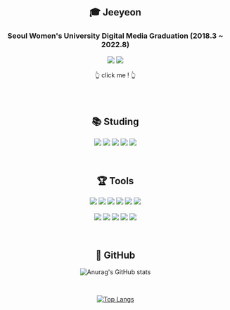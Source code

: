 

<br><br>

<div align=center><h2>🎓 Jeeyeon </h2></div>
<div align=center>
  <h3> Seoul Women's University Digital Media Graduation (2018.3 ~ 2022.8) </h3>
<a href = "http://www.swudmgraduate.com/2022/project/detail/40"><img src="https://img.shields.io/badge/My Graduation Exhibition-006600?style=flat-square&logo=4chan&logoColor=white"/></a>
<a href = "https://jeeyeonn.notion.site/Park-Jiyeon-23c8bec34cdc4f7ead1adf2f3cfcfc43"><img src="https://img.shields.io/badge/My Notion Link-00148C?style=flat-square&logo=Notion&logoColor=white"/></a>
  <p> 👆 click me ! 👆 </p>
</div>

<br>
<br>

<div align=center><h2>📚 Studing </h2></div>
<div align=center>
  <img src="https://img.shields.io/badge/JAVA-7A1FA2?style=flat-square&logo=Aiqfome&logoColor=white"/>
  <img src="https://img.shields.io/badge/C++-00599C?style=flat-square&logo=C%2B%2B&logoColor=white"/>
  <img src="https://img.shields.io/badge/Kotlin-7F52FF?style=flat-square&logo=Kotlin&logoColor=white"/>
  <img src="https://img.shields.io/badge/Python-3776AB?style=flat-square&logo=Python&logoColor=white"/>
  <img src="https://img.shields.io/badge/HTML5-E34F26?style=flat-square&logo=HTML5&logoColor=white"/>
</div>

<br>
<br>

<div align=center><h2>🏆 Tools </h2></div>
<div align=center>
  <img src="https://img.shields.io/badge/GitHub-000000?style=flat-square&logo=GitHub&logoColor=white"/>
<img src="https://img.shields.io/badge/Andriod-3DDC84?style=flat-square&logo=Android Studio&logoColor=white"/>
<img src="https://img.shields.io/badge/Unity-FF791A?style=flat-square&logo=Unity&logoColor=white"/>
<img src="https://img.shields.io/badge/Firebase-FFCA28?style=flat-square&logo=Firebase&logoColor=white"/>
<img src="https://img.shields.io/badge/Spring-6DB33F?style=flat-square&logo=Spring&logoColor=white"/>
<img src="https://img.shields.io/badge/IntelliJ IDEA-000000?style=flat-square&logo=IntelliJ IDEA&logoColor=white"/>
</div>
<br>
<div align=center>
  <img src="https://img.shields.io/badge/MongoDB-47A248?style=flat-square&logo=MongoDB&logoColor=white"/>
  <img src="https://img.shields.io/badge/Adobe XD-FF61F6?style=flat-square&logo=Adobe XD&logoColor=white"/>
  <img src="https://img.shields.io/badge/Adobe Illustrator-FF9A00?style=flat-square&logo=Adobe Illustrator&logoColor=white"/>
  <img src="https://img.shields.io/badge/Visual Studio-5C2D91?style=flat-square&logo=Visual Studio&logoColor=white"/>
  <img src="https://img.shields.io/badge/Google Maps-4285F4?style=flat-square&logo=Google Maps&logoColor=white"/>

</div>


<br>
<br>

<div align=center><h2>🌟 GitHub </h2></div>
<div align=center>

![Anurag's GitHub stats](https://github-readme-stats.vercel.app/api?username=Jeeyeonn&count_private=true) 

<br>

[![Top Langs](https://github-readme-stats.vercel.app/api/top-langs/?username=Jeeyeonn&layout=compact)](https://github.com/anuraghazra/github-readme-stats)

</div>

